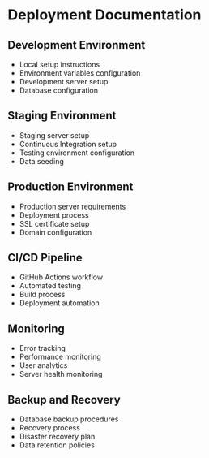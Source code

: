 # Deployment Documentation

## Development Environment
- Local setup instructions
- Environment variables configuration
- Development server setup
- Database configuration

## Staging Environment
- Staging server setup
- Continuous Integration setup
- Testing environment configuration
- Data seeding

## Production Environment
- Production server requirements
- Deployment process
- SSL certificate setup
- Domain configuration

## CI/CD Pipeline
- GitHub Actions workflow
- Automated testing
- Build process
- Deployment automation

## Monitoring
- Error tracking
- Performance monitoring
- User analytics
- Server health monitoring

## Backup and Recovery
- Database backup procedures
- Recovery process
- Disaster recovery plan
- Data retention policies
